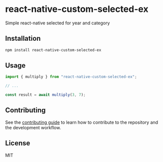 # react-native-custom-selected-ex

Simple react-native selected for year and category

## Installation

```sh
npm install react-native-custom-selected-ex
```

## Usage

```js
import { multiply } from "react-native-custom-selected-ex";

// ...

const result = await multiply(3, 7);
```

## Contributing

See the [contributing guide](CONTRIBUTING.md) to learn how to contribute to the repository and the development workflow.

## License

MIT
